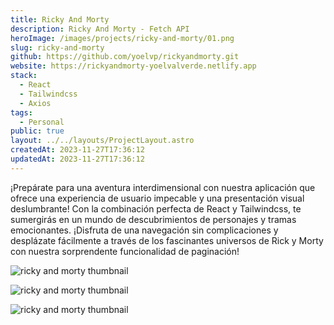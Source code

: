 ```yaml
---
title: Ricky And Morty
description: Ricky And Morty - Fetch API
heroImage: /images/projects/ricky-and-morty/01.png
slug: ricky-and-morty
github: https://github.com/yoelvp/rickyandmorty.git
website: https://rickyandmorty-yoelvalverde.netlify.app
stack:
  - React
  - Tailwindcss
  - Axios
tags:
  - Personal
public: true
layout: ../../layouts/ProjectLayout.astro
createdAt: 2023-11-27T17:36:12
updatedAt: 2023-11-27T17:36:12
---
```


¡Prepárate para una aventura interdimensional con nuestra aplicación que ofrece una experiencia de usuario impecable y una presentación visual deslumbrante! Con la combinación perfecta de React y Tailwindcss, te sumergirás en un mundo de descubrimientos de personajes y tramas emocionantes. ¡Disfruta de una navegación sin complicaciones y desplázate fácilmente a través de los fascinantes universos de Rick y Morty con nuestra sorprendente funcionalidad de paginación!

![ricky and morty thumbnail](/images/projects/ricky-and-morty/02.png)

![ricky and morty thumbnail](/images/projects/ricky-and-morty/03.png)

![ricky and morty thumbnail](/images/projects/ricky-and-morty/04.png)
